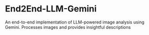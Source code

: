 # End2End-LLM-Gemini

An end-to-end implementation of LLM-powered image analysis using Gemini. Processes images and provides insightful descriptions
